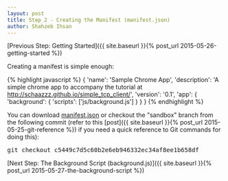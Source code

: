 ```yaml
---
layout: post
title: Step 2 - Creating the Manifest (manifest.json)
author: Shahzeb Ihsan
---
```


[Previous Step: Getting Started]({{ site.baseurl }}{% post_url 2015-05-26-getting-started %})

Creating a manifest is simple enough:

{% highlight javascript %}
{
    'name': 'Sample Chrome App',
    'description': 'A simple chrome app to accompany the tutorial at http://schaazzz.github.io/simple_tcp_client/',
    'version': '0.1',
    'app': {
        'background': {
        'scripts': ['js/background.js']
        }
    }
}
{% endhighlight %}

You can download [manifest.json](https://raw.githubusercontent.com/schaazzz/simple_tcp_client/sandbox/manifest.json) or checkout the "sandbox" branch from the following commit (refer to this [post]({{ site.baseurl }}{% post_url 2015-05-25-git-reference %}) if you need a quick reference to Git commands for doing this):

<pre>
git checkout c5449c7d5c60b2e6eb946332ec34af8ee1b658df
</pre>

[Next Step: The Background Script (background.js)]({{ site.baseurl }}{% post_url 2015-05-27-the-background-script %})
